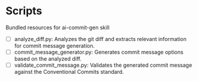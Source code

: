# Scripts

Bundled resources for ai-commit-gen skill

- [ ] analyze_diff.py: Analyzes the git diff and extracts relevant information for commit message generation.
- [ ] commit_message_generator.py: Generates commit message options based on the analyzed diff.
- [ ] validate_commit_message.py: Validates the generated commit message against the Conventional Commits standard.
